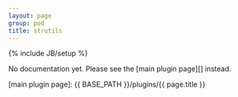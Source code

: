 ```yaml
---
layout: page
group: pod
title: strutils
---
```

{% include JB/setup %}

No documentation yet. Please see the [main plugin page][] instead.

[main plugin page]: {{ BASE_PATH }}/plugins/{{ page.title }}
